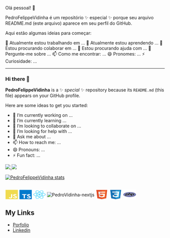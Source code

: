 Olá pessoal! 👋

PedroFelippeVidinha é um repositório ✨ especial ✨ porque seu arquivo README.md (este arquivo) aparece em seu perfil do GitHub.

Aqui estão algumas ideias para começar:

🔭 Atualmente estou trabalhando em ...
🌱 Atualmente estou aprendendo ...
👯 Estou procurando colaborar em ...
🤔 Estou procurando ajuda com ...
💬 Pergunte-me sobre ...
📫 Como me encontrar: ...
😄 Pronomes: ...
⚡ Curiosidade: ...

___________________________________________________________________________________________________________________________________________________________________________

### Hi there 👋

**PedroFelippeVidinha** is a ✨ _special_ ✨ repository because its `README.md` (this file) appears on your GitHub profile.

Here are some ideas to get you started:

- 🔭 I’m currently working on ...
- 🌱 I’m currently learning ...
- 👯 I’m looking to collaborate on ...
- 🤔 I’m looking for help with ...
- 💬 Ask me about ...
- 📫 How to reach me: ...
- 😄 Pronouns: ...
- ⚡ Fun fact: ...


<div>
<a href="https://github.com/PedroFelippeVidinha">
  <img height="180em" src="https://github-readme-stats.vercel.app/api?username=PedroFelippeVidinha&show_icons=true&theme=dark&include_all_commits=true&count_private=true"/>
  <img height="180em" src="https://github-readme-stats.vercel.app/api/top-langs/?username=PedroFelippeVidinha&layout=compact&langs_count=7&theme=dark"/>
 </a>
 <a href="https://wakatime.com/@PedroFelippeVidinha" target="_blank" noopener noreferrer >
  
  ![PedroFelippeVidinha stats](https://github-readme-stats.vercel.app/api/wakatime?username=@PedroFelippeVidinha&theme=dark)
 </a>

</div>
  
<div style="display: inline_block"><br>
  <img align="center" alt="PedroVidinha-Js" height="30" width="40" src="https://raw.githubusercontent.com/devicons/devicon/master/icons/javascript/javascript-plain.svg">
  <img align="center" alt="PedroVidinha-Ts" height="30" width="40" src="https://raw.githubusercontent.com/devicons/devicon/master/icons/typescript/typescript-plain.svg">
  <img align="center" alt="PedroVidinha-React" height="30" width="40" src="https://raw.githubusercontent.com/devicons/devicon/master/icons/react/react-original.svg">
  <img align="center" alt="PedroVidinha-nextjs" height="30" width="40" src="https://cdn.discordapp.com/attachments/393932710688587777/882242901415977000/next.png">
  <img align="center" alt="PedroVidinha-HTML" height="30" width="40" src="https://raw.githubusercontent.com/devicons/devicon/master/icons/html5/html5-original.svg">
  <img align="center" alt="PedroVidinha-CSS" height="30" width="40" src="https://raw.githubusercontent.com/devicons/devicon/master/icons/css3/css3-original.svg">
  <img align="center" alt="PedroVidinha-PHP" height="30" width="40" src="https://raw.githubusercontent.com/devicons/devicon/master/icons/php/php-original.svg">
</div>

## My Links
- [Porfolio](https://pedrofelippevidinha.github.io/portifolio/)
- [Linkedin](https://www.linkedin.com/in/pedro-felippe-gon%C3%A7alves-vidinha-de-oliveira/)

